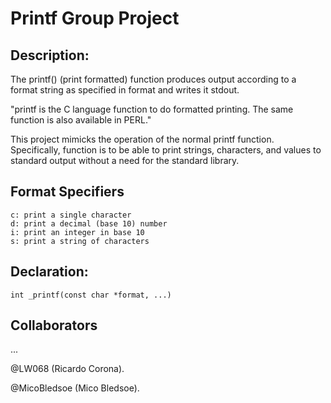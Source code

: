 # Printf Group Project

## Description:

The printf() (print formatted) function produces output according to a format string as specified in format and writes it stdout.

"printf is the C language function to do formatted printing. The same function is also available in PERL."

This project mimicks the operation of the normal printf function. Specifically, function is to be able to print strings, characters, and values to standard output without a need for the standard library.

## Format Specifiers
``` 
c: print a single character
d: print a decimal (base 10) number
i: print an integer in base 10
s: print a string of characters
``` 

## Declaration:

```
int _printf(const char *format, ...)
```

## Collaborators
...

@LW068 (Ricardo Corona).

@MicoBledsoe (Mico Bledsoe).
